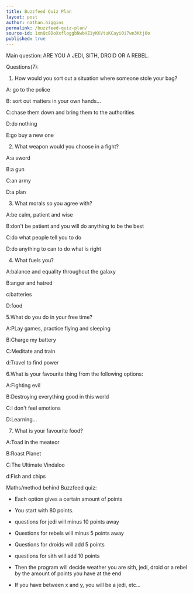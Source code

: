 ```yaml
---
title: Buzzfeed Quiz Plan
layout: post
author: nathan.higgins
permalink: /buzzfeed-quiz-plan/
source-id: 1xnQc8DoXxfloggbNwbHZ1yKKVtuKCayi0i7wn3Ktj0o
published: true
---
```

Main question: ARE YOU A JEDI, SITH, DROID OR A REBEL.

Questions(7):

1. How would you sort out a situation where someone stole your bag?

A: go to the police

B: sort out matters in your own hands...

C:chase them down and bring them to the authorities

D:do nothing

E:go buy a new one

2. What weapon would you choose in a fight?

A:a sword

B:a gun

C:an army

D:a plan

3. What morals so you agree with?

A:be calm, patient and wise

B:don't be patient and you will do anything to be the best

C:do what people tell you to do

D:do anything to can to do what is right

4. What fuels you?

A:balance and equality throughout the galaxy

B:anger and hatred

c:batteries

D:food

5.What do you do in your free time?

A:PLay games, practice flying and sleeping

B:Charge my battery

C:Meditate and train

d:Travel to find power

6.What is your favourite thing from the following options:

A:Fighting evil

B:Destroying everything good in this world

C:I don't feel emotions

D:Learning... 

7. What is your favourite food?

A:Toad in the meateor

B:Roast Planet

C:The Ultimate Vindaloo

d:Fish and chips

Maths/method behind Buzzfeed quiz:

* Each option gives a certain amount of points

* You start with 80 points.

* questions for jedi will minus 10 points away 

* Questions for rebels will minus 5 points away

* Questions for droids will add 5 points 

*  questions for sith will add 10 points

* Then the program will decide weather you are sith, jedi, droid or a rebel  by the amount of points you have at the end

* If you have between x and y, you will be a jedi, etc...

